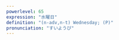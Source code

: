 ```yaml
---
powerlevel: 65
expression: "水曜日"
definition: "(n-adv,n-t) Wednesday; (P)"
pronunciation: "すいようび"
---
```

